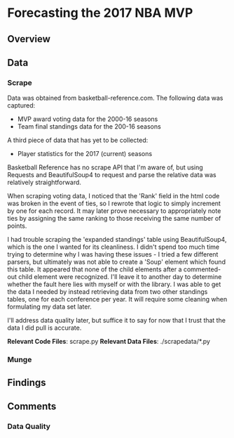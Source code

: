 # Forecasting the 2017 NBA MVP

## Overview

## Data

### Scrape

Data was obtained from basketball-reference.com. The following data was captured:

* MVP award voting data for the 2000-16 seasons
* Team final standings data for the 200-16 seasons

A third piece of data that has yet to be collected:

* Player statistics for the 2017 (current) seasons

Basketball Reference has no scrape API that I'm aware of, but using Requests and BeautifulSoup4 to request and parse the relative data was relatively straightforward.

When scraping voting data, I noticed that the 'Rank' field in the html code was broken in the event of ties, so I rewrote that logic to simply increment by one for each record. It may later prove necessary to appropriately note ties by assigning the same ranking to those receiving the same number of points.

I had trouble scraping the 'expanded standings' table using BeautifulSoup4, which is the one I wanted for its cleanliness. I didn't spend too much time trying to determine why I was having these issues - I tried a few different parsers, but ultimately was not able to create a 'Soup' element which found this table. It appeared that none of the child elements after a commented-out child element were recognized. I'll leave it to another day to determine whether the fault here lies with myself or with the library. I was able to get the data I needed by instead retrieving data from two other standings tables, one for each conference per year. It will require some cleaning when formulating my data set later.

I'll address data quality later, but suffice it to say for now that I trust that the data I did pull is accurate.

**Relevant Code Files**: scrape.py
**Relevant Data Files**: ./scrapedata/\*.py
 
### Munge

## Findings

## Comments

### Data Quality
